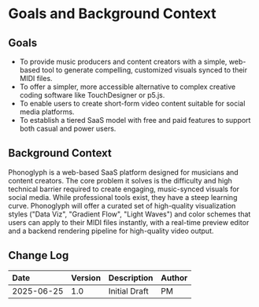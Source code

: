 # Goals and Background Context

## Goals

* To provide music producers and content creators with a simple, web-based tool to generate compelling, customized visuals synced to their MIDI files.
* To offer a simpler, more accessible alternative to complex creative coding software like TouchDesigner or p5.js.
* To enable users to create short-form video content suitable for social media platforms.
* To establish a tiered SaaS model with free and paid features to support both casual and power users.

## Background Context

Phonoglyph is a web-based SaaS platform designed for musicians and content creators. The core problem it solves is the difficulty and high technical barrier required to create engaging, music-synced visuals for social media. While professional tools exist, they have a steep learning curve. Phonoglyph will offer a curated set of high-quality visualization styles ("Data Viz", "Gradient Flow", "Light Waves") and color schemes that users can apply to their MIDI files instantly, with a real-time preview editor and a backend rendering pipeline for high-quality video output.

## Change Log

| Date       | Version | Description     | Author |
| :--------- | :------ | :-------------- | :----- |
| 2025-06-25 | 1.0     | Initial Draft | PM     |
